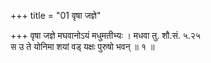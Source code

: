 +++
title = "01 वृषा जज्ञे"

+++
वृषा जज्ञे मघवानोऽयं मधुमतीभ्यः । मधवा तु. शौ.सं. ५.२५  
स उ ते योनिमा शयां वड् यक्षः पुरुषो भवन् ॥ १ ॥